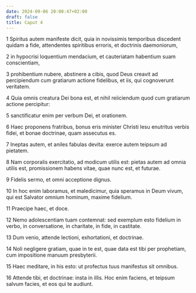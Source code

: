 ```yaml
---
date: 2024-09-06 20:00:47+02:00
draft: false
title: Caput 4
---
```





1 Spiritus autem manifeste dicit, quia in novissimis temporibus discedent quidam a fide, attendentes spiritibus erroris, et doctrinis daemoniorum,

2 in hypocrisi loquentium mendacium, et cauteriatam habentium suam conscientiam,

3 prohibentium nubere, abstinere a cibis, quod Deus creavit ad percipiendum cum gratiarum actione fidelibus, et iis, qui cognoverunt veritatem.

4 Quia omnis creatura Dei bona est, et nihil reiiciendum quod cum gratiarum actione percipitur:

5 sanctificatur enim per verbum Dei, et orationem.

6 Haec proponens fratribus, bonus eris minister Christi Iesu enutritus verbis fidei, et bonae doctrinae, quam assecutus es.

7 Ineptas autem, et aniles fabulas devita: exerce autem teipsum ad pietatem.

8 Nam corporalis exercitatio, ad modicum utilis est: pietas autem ad omnia utilis est, promissionem habens vitae, quae nunc est, et futurae.

9 Fidelis sermo, et omni acceptione dignus.

10 In hoc enim laboramus, et maledicimur, quia speramus in Deum vivum, qui est Salvator omnium hominum, maxime fidelium.

11 Praecipe haec, et doce.

12 Nemo adolescentiam tuam contemnat: sed exemplum esto fidelium in verbo, in conversatione, in charitate, in fide, in castitate.

13 Dum venio, attende lectioni, exhortationi, et doctrinae.

14 Noli negligere gratiam, quae in te est, quae data est tibi per prophetiam, cum impositione manuum presbyterii.

15 Haec meditare, in his esto: ut profectus tuus manifestus sit omnibus.

16 Attende tibi, et doctrinae: insta in illis. Hoc enim faciens, et teipsum salvum facies, et eos qui te audiunt.

